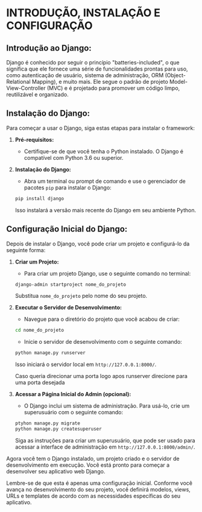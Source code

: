 # INTRODUÇÃO, INSTALAÇÃO E CONFIGURAÇÃO
## Introdução ao Django:
Django é conhecido por seguir o princípio "batteries-included", o que significa que ele fornece uma série de funcionalidades prontas para uso, como autenticação de usuário, sistema de administração, ORM (Object-Relational Mapping), e muito mais. Ele segue o padrão de projeto Model-View-Controller (MVC) e é projetado para promover um código limpo, reutilizável e organizado.

## Instalação do Django:
Para começar a usar o Django, siga estas etapas para instalar o framework:

1. **Pré-requisitos:**
   - Certifique-se de que você tenha o Python instalado. O Django é compatível com Python 3.6 ou superior.

2. **Instalação do Django:**
   - Abra um terminal ou prompt de comando e use o gerenciador de pacotes `pip` para instalar o Django:

   ```bash
   pip install django
   ```

   Isso instalará a versão mais recente do Django em seu ambiente Python.

## Configuração Inicial do Django:
Depois de instalar o Django, você pode criar um projeto e configurá-lo da seguinte forma:

1. **Criar um Projeto:**
   - Para criar um projeto Django, use o seguinte comando no terminal:

   ```bash
   django-admin startproject nome_do_projeto
   ```

   Substitua `nome_do_projeto` pelo nome do seu projeto.

2. **Executar o Servidor de Desenvolvimento:**
   - Navegue para o diretório do projeto que você acabou de criar:

   ```bash
   cd nome_do_projeto
   ```

   - Inicie o servidor de desenvolvimento com o seguinte comando:

   ```bash
   python manage.py runserver
   ```

   Isso iniciará o servidor local em `http://127.0.0.1:8000/`.

   Caso queria direcionar uma porta logo apos runserver direcione para uma porta desejada

4. **Acessar a Página Inicial do Admin (opcional):**
   - O Django inclui um sistema de administração. Para usá-lo, crie um superusuário com o seguinte comando:

   ```bash
   ptyhon manage.py migrate
   python manage.py createsuperuser
   ```

   Siga as instruções para criar um superusuário, que pode ser usado para acessar a interface de administração em `http://127.0.0.1:8000/admin/`.

Agora você tem o Django instalado, um projeto criado e o servidor de desenvolvimento em execução. Você está pronto para começar a desenvolver seu aplicativo web Django.

Lembre-se de que esta é apenas uma configuração inicial. Conforme você avança no desenvolvimento do seu projeto, você definirá modelos, views, URLs e templates de acordo com as necessidades específicas do seu aplicativo.

